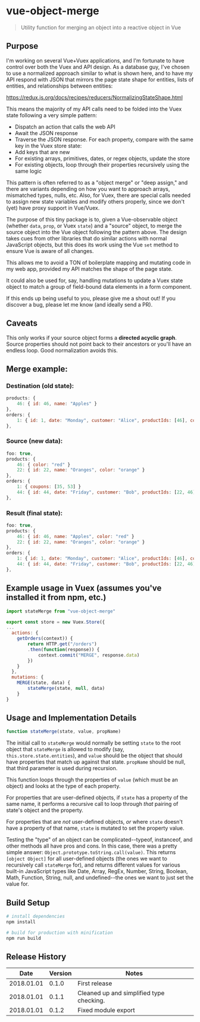 # vue-object-merge

> Utility function for merging an object into a reactive object in Vue

## Purpose

I'm working on several Vue+Vuex applications, and I'm fortunate to have control over both the Vuex and API design. As a database guy, I've chosen to use a normalized approach similar to what is shown here, and to have my API respond with JSON that mirrors the page state shape for entities, lists of entities, and relationships between entities:

https://redux.js.org/docs/recipes/reducers/NormalizingStateShape.html

This means the majority of my API calls need to be folded into the Vuex state following a very simple pattern:

- Dispatch an action that calls the web API
- Await the JSON response
- Traverse the JSON response. For each property, compare with the same key in the Vuex store state:
- Add keys that are new
- For existing arrays, primitives, dates, or regex objects, update the store
- For existing objects, loop through their properties recursively using the same logic

This pattern is often referred to as a "object merge" or "deep assign," and there are variants depending on how you want to approach arrays, mismatched types, nulls, etc. Also, for Vuex, there are special calls needed to assign new state variables and modify others properly, since we don't (yet) have proxy support in Vue/Vuex.

The purpose of this tiny package is to, given a Vue-observable object (whether `data`, `prop`, or Vuex `state`) and a "source" object, to merge the source object into the Vue object following the pattern above. The design takes cues from other libraries that do similar actions with normal JavaScript objects, but this does its work using the Vue `set` method to ensure Vue is aware of all changes.

This allows me to avoid a TON of boilerplate mapping and mutating code in my web app, provided my API matches the shape of the page state.

It could also be used for, say, handling mutations to update a Vuex state object to match a group of field-bound data elements in a form component.

If this ends up being useful to you, please give me a shout out! If you discover a bug, please let me know (and ideally send a PR).

## Caveats
This only works if your source object forms a **directed acyclic graph**. Source properties should not point back to their ancestors or you'll have an endless loop. Good normalization avoids this.

## Merge example:

### Destination (old state):
```Javascript
products: {
	46: { id: 46, name: "Apples" }
},
orders: {
	1: { id: 1, date: "Monday", customer: "Alice", productIds: [46], coupons: [88] }
},
```

### Source (new data):
```Javascript
foo: true,
products: {
	46: { color: "red" }
	22: { id: 22, name: "Oranges", color: "orange" }
},
orders: {
	1: { coupons: [35, 53] }
	44: { id: 44, date: "Friday", customer: "Bob", productIds: [22, 46] }
},
```

### Result (final state):
```Javascript
foo: true,
products: {
	46: { id: 46, name: "Apples", color: "red" }
	22: { id: 22, name: "Oranges", color: "orange" }
},
orders: {
	1: { id: 1, date: "Monday", customer: "Alice", productIds: [46], coupons: [35, 53] },
	44: { id: 44, date: "Friday", customer: "Bob", productIds: [22, 46] }
},
```

## Example usage in Vuex (assumes you've installed it from npm, etc.)

```JavaScript
import stateMerge from "vue-object-merge"

export const store = new Vuex.Store({
...
  actions: {
	getOrders(context)) {
		return HTTP.get("/orders")
		.then(function(response)) {
			context.commit("MERGE", response.data)
		})
	}
  },
  mutations: {
	MERGE(state, data) {
		stateMerge(state, null, data)
	}
}
```

## Usage and Implementation Details

```JavaScript
function stateMerge(state, value, propName)
```

The initial call to `stateMerge` would normally be setting `state` to the root object that `stateMerge` is allowed to modify (say, `this.store.state.entities`), and `value` should be the object that should have properties that match up against that state. `propName` should be null, that third parameter is used during recursion.

This function loops through the properties of `value` (which must be an object) and looks at the type of each property.

For properties that are user-defined objects, if `state` has a property of the same name, it performs a recursive call to loop through *that* pairing of state's object and the property.

For properties that are *not* user-defined objects, *or* where `state` doesn't have a property of that name, `state` is mutated to set the property value.

Testing the "type" of an object can be complicated--typeof, instanceof, and other methods all have pros and cons. In this case, there was a pretty simple answer: `Object.prototype.toString.call(value)`. This returns `[object Object]` for all user-defined objects (the ones we want to recursively call `stateMerge` for), and returns different values for various built-in JavaScript types like Date, Array, RegEx, Number, String, Boolean, Math, Function, String, null, and undefined--the ones we want to just set the value for.

## Build Setup

```bash
# install dependencies
npm install

# build for production with minification
npm run build
```

## Release History

| Date       | Version | Notes |
| ---------- | ------- | -----------------------
| 2018.01.01 | 0.1.0   | First release
| 2018.01.01 | 0.1.1   | Cleaned up and simplified type checking.
| 2018.01.01 | 0.1.2   | Fixed module export
